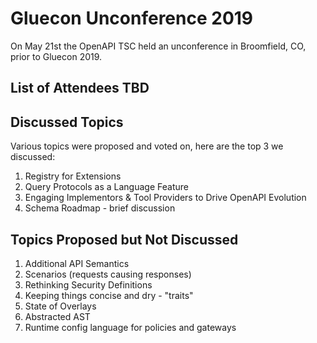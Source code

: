 # Gluecon Unconference 2019

On May 21st the OpenAPI TSC held an unconference in Broomfield, CO, prior to Gluecon 2019.

## List of Attendees TBD

## Discussed Topics
Various topics were proposed and voted on, here are the top 3 we discussed:

1. Registry for Extensions
2. Query Protocols as a Language Feature
3. Engaging Implementors & Tool Providers to Drive OpenAPI Evolution
4. Schema Roadmap - brief discussion

## Topics Proposed but Not Discussed

1. Additional API Semantics
2. Scenarios (requests causing responses)
3. Rethinking Security Definitions
4. Keeping things concise and dry - "traits"
5. State of Overlays
6. Abstracted AST
7. Runtime config language for policies and gateways
